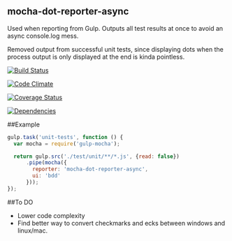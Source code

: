 mocha-dot-reporter-async
------------------------

Used when reporting from Gulp. Outputs all test results at once to avoid an async console.log mess.

Removed output from successful unit tests, since displaying dots when the process output is only displayed at the end is kinda pointless.

[![Build Status](https://travis-ci.org/TakenPilot/mocha-dot-reporter-async.svg?branch=master)](https://travis-ci.org/TakenPilot/mocha-dot-reporter-async)

[![Code Climate](https://codeclimate.com/github/TakenPilot/mocha-dot-reporter-async/badges/gpa.svg)](https://codeclimate.com/github/TakenPilot/mocha-dot-reporter-async)

[![Coverage Status](https://coveralls.io/repos/TakenPilot/mocha-dot-reporter-async/badge.png?branch=master)](https://coveralls.io/r/TakenPilot/mocha-dot-reporter-async?branch=master)

[![Dependencies](https://david-dm.org/TakenPilot/mocha-dot-reporter-async.svg?style=flat)](https://david-dm.org/TakenPilot/mocha-dot-reporter-async.svg?style=flat)

##Example
```JavaScript
gulp.task('unit-tests', function () {
  var mocha = require('gulp-mocha');

  return gulp.src('./test/unit/**/*.js', {read: false})
      .pipe(mocha({
        reporter: 'mocha-dot-reporter-async',
        ui: 'bdd'
      }));
});
```

##To DO
* Lower code complexity
* Find better way to convert checkmarks and ecks between windows and linux/mac.

